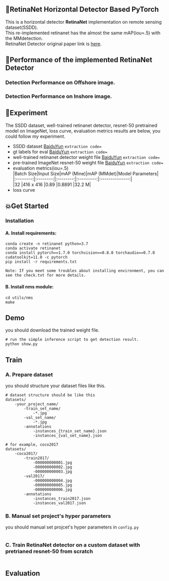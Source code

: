 ## :rocket:RetinaNet Horizontal Detector Based PyTorch
This is a horizontal detector **RetinaNet** implementation on remote sensing dataset(SSDD).  
This re-implemented retinanet has the almost the same mAP(iou=.5) with the MMdetection.  
RetinaNet Detector original paper link is [here](https://openaccess.thecvf.com/content_ICCV_2017/papers/Lin_Focal_Loss_for_ICCV_2017_paper.pdf).  
## :star2:Performance of the implemented RetinaNet Detector  
### Detection Performance on Offshore image.
### Detection Performance on Inshore image.
## :dart:Experiment
The SSDD dataset, well-trained retinanet detector, resnet-50 pretrained model on ImageNet, loss curve, evaluation metrics results are below, you could follow my experiment.  
- SSDD dataset [BaiduYun]() `extraction code=`  
- gt labels for eval [BaiduYun]() `extraction code=`  
- well-trained retinanet detector weight file [BaiduYun]() `extraction code=`  
- pre-trained ImageNet resnet-50 weight file [BaiduYun]() `extraction code=`  
- evaluation metrics(iou=.5)  
|Batch Size|Input Size|mAP (Mine)|mAP (MMdet)|Model Parameters|  
|:--------:|:--------:|:--------:|:---------:|:--------------:|  
|32        |416 x 416 |0.89      |0.8891     |32.2 M|  
- loss curve
## :boom:Get Started  
### Installation
#### A. Install requirements:
```
conda create -n retinanet python=3.7
conda activate retinanet
conda install pytorch==1.7.0 torchvision==0.8.0 torchaudio==0.7.0 cudatoolkit=11.0 -c pytorch
pip install -r requirements.txt  

Note: If you meet some troubles about installing environment, you can see the check.txt for more details.
```
#### B. Install nms module:
```
cd utils/nms
make
```
## Demo
you should download the trained weight file.
```
# run the simple inference script to get detection result.
python show.py
```
## Train
### A. Prepare dataset
you should structure your dataset files like this.
```
# dataset structure should be like this
datasets/
    -your_project_name/
        -train_set_name/
            -*.jpg
        -val_set_name/
            -*.jpg
        -annotations
            -instances_{train_set_name}.json
            -instances_{val_set_name}.json

# for example, coco2017
datasets/
    -coco2017/
        -train2017/
            -000000000001.jpg
            -000000000002.jpg
            -000000000003.jpg
        -val2017/
            -000000000004.jpg
            -000000000005.jpg
            -000000000006.jpg
        -annotations
            -instances_train2017.json
            -instances_val2017.json
```
### B. Manual set project's hyper parameters
you should manual set projcet's hyper parameters in `config.py`
```

```
### C. Train RetinaNet detector on a custom dataset with pretrianed resnet-50 from scratch
```
```
## Evaluation
